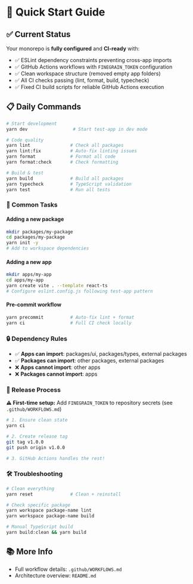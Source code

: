 # 🚀 Quick Start Guide

## ✅ Current Status

Your monorepo is **fully configured** and **CI-ready** with:

- ✅ ESLint dependency constraints preventing cross-app imports
- ✅ GitHub Actions workflows with `FINEGRAIN_TOKEN` configuration
- ✅ Clean workspace structure (removed empty app folders)
- ✅ All CI checks passing (lint, format, build, typecheck)
- ✅ Fixed CI build scripts for reliable GitHub Actions execution

## 📋 Daily Commands

```bash
# Start development
yarn dev                 # Start test-app in dev mode

# Code quality
yarn lint               # Check all packages
yarn lint:fix           # Auto-fix linting issues
yarn format             # Format all code
yarn format:check       # Check formatting

# Build & test
yarn build              # Build all packages
yarn typecheck          # TypeScript validation
yarn test               # Run all tests
```

### 🔧 Common Tasks

#### Adding a new package

```bash
mkdir packages/my-package
cd packages/my-package
yarn init -y
# Add to workspace dependencies
```

#### Adding a new app

```bash
mkdir apps/my-app
cd apps/my-app
yarn create vite . --template react-ts
# Configure eslint.config.js following test-app pattern
```

#### Pre-commit workflow

```bash
yarn precommit          # Auto-fix lint + format
yarn ci                 # Full CI check locally
```

### 🔒 Dependency Rules

- ✅ **Apps can import**: packages/ui, packages/types, external packages
- ✅ **Packages can import**: other packages, external packages
- ❌ **Apps cannot import**: other apps
- ❌ **Packages cannot import**: apps

### 🎯 Release Process

**⚠️ First-time setup:** Add `FINEGRAIN_TOKEN` to repository secrets (see `.github/WORKFLOWS.md`)

```bash
# 1. Ensure clean state
yarn ci

# 2. Create release tag
git tag v1.0.0
git push origin v1.0.0

# 3. GitHub Actions handles the rest!
```

### 🛠️ Troubleshooting

```bash
# Clean everything
yarn reset              # Clean + reinstall

# Check specific package
yarn workspace package-name lint
yarn workspace package-name build

# Manual TypeScript build
yarn build:clean && yarn build
```

## 📚 More Info

- Full workflow details: `.github/WORKFLOWS.md`
- Architecture overview: `README.md`
